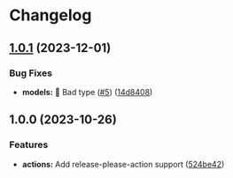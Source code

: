 # Changelog

## [1.0.1](https://github.com/renalreg/radar-models/compare/v1.0.0...v1.0.1) (2023-12-01)


### Bug Fixes

* **models:** :bug: Bad type ([#5](https://github.com/renalreg/radar-models/issues/5)) ([14d8408](https://github.com/renalreg/radar-models/commit/14d84086139c59026cce1b3743c7c4a230529487))

## 1.0.0 (2023-10-26)


### Features

* **actions:** Add release-please-action support ([524be42](https://github.com/renalreg/radar-models/commit/524be42b67b835d06a00a9bf1c077d70e7248f1e))
